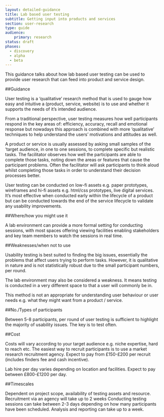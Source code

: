 ```yaml
---
layout: detailed-guidance
title: Lab based user testing
subtitle: Getting input into products and services
section: user-research
type: guide
audience: 
    primary: research 
status: draft
phases:
  - discovery
  - alpha
  - beta
---
```

    
This guidance talks about how lab based user testing can be used to provide user research that can feed into product and service design.

##Guidance

User testing is a ‘qualitative’ research method that is used to gauge how easy and intuitive a (product, service, website) is to use and whether it supports the needs of it’s intended audience.

From a traditional perspective, user testing measures how well participants respond in the key areas of: efficiency, accuracy, recall and emotional response but nowadays this approach is combined with more ‘qualitative’ techniques to help understand the users’ motivations and attitudes as well. 

A product or service is usually assessed by asking small samples of the ‘target audience, in one to one sessions, to complete specific but realistic tasks. The facilitator observes how well the participants are able to complete those tasks, noting down the areas or features that cause the participant problems. Often the facilitator will ask participants to think aloud whilst completing those tasks in order to understand their decision processes better.

User testing can be conducted on low-fi assets e.g. paper prototypes, wireframes and hi-fi assets e.g. html/css prototypes, live digital services. It’s most effective when conducted early within the lifecycle of a product but can be conducted towards the end of the service lifecycle to validate any usability improvements.

##Where/how you might use it

A lab environment can provide a more formal setting for conducting sessions, with most spaces offering viewing facilities enabling stakeholders and key team members to watch the sessions in real time. 

##Weaknesses/when not to use

Usability testing is best suited to finding the big issues, essentially the problems that affect users trying to perform tasks. However, it is qualitative in nature and is not statistically robust due to the small participant numbers, per round.

The lab environment may also be considered a weakness. It means testing is conducted in a very different space to that a user will commonly be in.

This method is not an appropriate for understanding user behaviour or user needs e.g. what they might want from a product / service. 

##No./Types of participants

Between 5-8 participants, per round of user testing is sufficient to highlight the majority of usability issues. The key is to test often.

##Cost

Costs will vary according to your target audience e.g. niche expertise, hard to reach etc.
The easiest way to recruit participants is to use a market research recruitment agency. Expect to pay from £150-£200 per recruit (includes finders fee and cash incentive).

Lab hire per day varies depending on location and facilities. Expect to pay between £800-£1200 per day.

##Timescales

Dependent on project scope, availability of testing assets and resource.
Recruitment via an agency will take up to 2 weeks
Conducting testing sessions can take between 2-3 days depending on how many participants have been scheduled. Analysis and reporting can take up to a week.